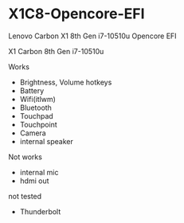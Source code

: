 # X1C8-Opencore-EFI
Lenovo Carbon X1 8th Gen i7-10510u Opencore EFI

X1 Carbon 8th Gen i7-10510u

Works
- Brightness, Volume hotkeys
- Battery
- Wifi(itlwm)
- Bluetooth
- Touchpad
- Touchpoint
- Camera
- internal speaker

Not works
- internal mic
- hdmi out

not tested
- Thunderbolt

